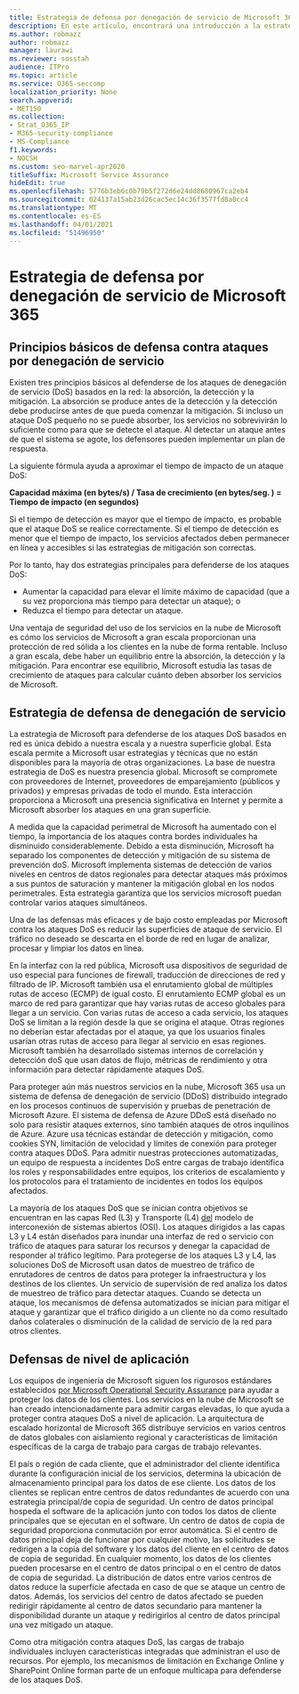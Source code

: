 ```yaml
---
title: Estrategia de defensa por denegación de servicio de Microsoft 365
description: En este artículo, encontrará una introducción a la estrategia de defensa de Microsoft para ataques de denegación de servicio (DoS).
ms.author: robmazz
author: robmazz
manager: laurawi
ms.reviewer: sosstah
audience: ITPro
ms.topic: article
ms.service: O365-seccomp
localization_priority: None
search.appverid:
- MET150
ms.collection:
- Strat_O365_IP
- M365-security-compliance
- MS-Compliance
f1.keywords:
- NOCSH
ms.custom: seo-marvel-apr2020
titleSuffix: Microsoft Service Assurance
hideEdit: true
ms.openlocfilehash: 5776b3eb6c0b79b5f272d6e24dd8680967ca2eb4
ms.sourcegitcommit: 024137a15ab23d26cac5ec14c36f3577fd8a0cc4
ms.translationtype: MT
ms.contentlocale: es-ES
ms.lasthandoff: 04/01/2021
ms.locfileid: "51496950"
---
```

# <a name="microsoft-365-denial-of-service-defense-strategy"></a>Estrategia de defensa por denegación de servicio de Microsoft 365

## <a name="core-principles-of-defense-against-denial-of-service-attacks"></a>Principios básicos de defensa contra ataques por denegación de servicio

Existen tres principios básicos al defenderse de los ataques de denegación de servicio (DoS) basados en la red: la absorción, la detección y la mitigación. La absorción se produce antes de la detección y la detección debe producirse antes de que pueda comenzar la mitigación. Si incluso un ataque DoS pequeño no se puede absorber, los servicios no sobrevivirán lo suficiente como para que se detecte el ataque. Al detectar un ataque antes de que el sistema se agote, los defensores pueden implementar un plan de respuesta.

La siguiente fórmula ayuda a aproximar el tiempo de impacto de un ataque DoS:

  **Capacidad máxima (en bytes/s) / Tasa de crecimiento (en bytes/seg. ) = Tiempo de impacto (en segundos)**

Si el tiempo de detección es mayor que el tiempo de impacto, es probable que el ataque DoS se realice correctamente. Si el tiempo de detección es menor que el tiempo de impacto, los servicios afectados deben permanecer en línea y accesibles si las estrategias de mitigación son correctas.

Por lo tanto, hay dos estrategias principales para defenderse de los ataques DoS:

- Aumentar la capacidad para elevar el límite máximo de capacidad (que a su vez proporciona más tiempo para detectar un ataque); o
- Reduzca el tiempo para detectar un ataque.

Una ventaja de seguridad del uso de los servicios en la nube de Microsoft es cómo los servicios de Microsoft a gran escala proporcionan una protección de red sólida a los clientes en la nube de forma rentable. Incluso a gran escala, debe haber un equilibrio entre la absorción, la detección y la mitigación. Para encontrar ese equilibrio, Microsoft estudia las tasas de crecimiento de ataques para calcular cuánto deben absorber los servicios de Microsoft.

## <a name="denial-of-service-defense-strategy"></a>Estrategia de defensa de denegación de servicio

La estrategia de Microsoft para defenderse de los ataques DoS basados en red es única debido a nuestra escala y a nuestra superficie global. Esta escala permite a Microsoft usar estrategias y técnicas que no están disponibles para la mayoría de otras organizaciones. La base de nuestra estrategia de DoS es nuestra presencia global. Microsoft se compromete con proveedores de Internet, proveedores de emparejamiento (públicos y privados) y empresas privadas de todo el mundo. Esta interacción proporciona a Microsoft una presencia significativa en Internet y permite a Microsoft absorber los ataques en una gran superficie.

A medida que la capacidad perimetral de Microsoft ha aumentado con el tiempo, la importancia de los ataques contra bordes individuales ha disminuido considerablemente. Debido a esta disminución, Microsoft ha separado los componentes de detección y mitigación de su sistema de prevención doS. Microsoft implementa sistemas de detección de varios niveles en centros de datos regionales para detectar ataques más próximos a sus puntos de saturación y mantener la mitigación global en los nodos perimetrales. Esta estrategia garantiza que los servicios microsoft puedan controlar varios ataques simultáneos.

Una de las defensas más eficaces y de bajo costo empleadas por Microsoft contra los ataques DoS es reducir las superficies de ataque de servicio. El tráfico no deseado se descarta en el borde de red en lugar de analizar, procesar y limpiar los datos en línea.

En la interfaz con la red pública, Microsoft usa dispositivos de seguridad de uso especial para funciones de firewall, traducción de direcciones de red y filtrado de IP. Microsoft también usa el enrutamiento global de múltiples rutas de acceso (ECMP) de igual costo. El enrutamiento ECMP global es un marco de red para garantizar que hay varias rutas de acceso globales para llegar a un servicio. Con varias rutas de acceso a cada servicio, los ataques DoS se limitan a la región desde la que se origina el ataque. Otras regiones no deberían estar afectadas por el ataque, ya que los usuarios finales usarían otras rutas de acceso para llegar al servicio en esas regiones. Microsoft también ha desarrollado sistemas internos de correlación y detección doS que usan datos de flujo, métricas de rendimiento y otra información para detectar rápidamente ataques DoS.

Para proteger aún más nuestros servicios en la nube, Microsoft 365 usa un sistema de defensa de denegación de servicio (DDoS) distribuido integrado en los procesos continuos de supervisión y pruebas de penetración de Microsoft Azure. El sistema de defensa de Azure DDoS está diseñado no solo para resistir ataques externos, sino también ataques de otros inquilinos de Azure. Azure usa técnicas estándar de detección y mitigación, como cookies SYN, limitación de velocidad y límites de conexión para proteger contra ataques DDoS. Para admitir nuestras protecciones automatizadas, un equipo de respuesta a incidentes DoS entre cargas de trabajo identifica los roles y responsabilidades entre equipos, los criterios de escalamiento y los protocolos para el tratamiento de incidentes en todos los equipos afectados.

La mayoría de los ataques DoS que se inician contra objetivos se encuentran en las capas Red (L3) y Transporte (L4) [del](/windows-hardware/drivers/network/windows-network-architecture-and-the-osi-model) modelo de interconexión de sistemas abiertos (OSI). Los ataques dirigidos a las capas L3 y L4 están diseñados para inundar una interfaz de red o servicio con tráfico de ataques para saturar los recursos y denegar la capacidad de responder al tráfico legítimo. Para protegerse de los ataques L3 y L4, las soluciones DoS de Microsoft usan datos de muestreo de tráfico de enrutadores de centros de datos para proteger la infraestructura y los destinos de los clientes. Un servicio de supervisión de red analiza los datos de muestreo de tráfico para detectar ataques. Cuando se detecta un ataque, los mecanismos de defensa automatizados se inician para mitigar el ataque y garantizar que el tráfico dirigido a un cliente no da como resultado daños colaterales o disminución de la calidad de servicio de la red para otros clientes.

## <a name="application-level-defenses"></a>Defensas de nivel de aplicación

Los equipos de ingeniería de Microsoft siguen los rigurosos estándares establecidos [por Microsoft Operational Security Assurance](https://www.microsoft.com/SDL/OperationalSecurityAssurance) para ayudar a proteger los datos de los clientes. Los servicios en la nube de Microsoft se han creado intencionadamente para admitir cargas elevadas, lo que ayuda a proteger contra ataques DoS a nivel de aplicación. La arquitectura de escalado horizontal de Microsoft 365 distribuye servicios en varios centros de datos globales con aislamiento regional y características de limitación específicas de la carga de trabajo para cargas de trabajo relevantes.

El país o región de cada cliente, que el administrador del cliente identifica durante la configuración inicial de los servicios, determina la ubicación de almacenamiento principal para los datos de ese cliente. Los datos de los clientes se replican entre centros de datos redundantes de acuerdo con una estrategia principal/de copia de seguridad. Un centro de datos principal hospeda el software de la aplicación junto con todos los datos de cliente principales que se ejecutan en el software. Un centro de datos de copia de seguridad proporciona conmutación por error automática. Si el centro de datos principal deja de funcionar por cualquier motivo, las solicitudes se redirigen a la copia del software y los datos del cliente en el centro de datos de copia de seguridad. En cualquier momento, los datos de los clientes pueden procesarse en el centro de datos principal o en el centro de datos de copia de seguridad. La distribución de datos entre varios centros de datos reduce la superficie afectada en caso de que se ataque un centro de datos. Además, los servicios del centro de datos afectado se pueden redirigir rápidamente al centro de datos secundario para mantener la disponibilidad durante un ataque y redirigirlos al centro de datos principal una vez mitigado un ataque.

Como otra mitigación contra ataques DoS, las cargas de trabajo individuales incluyen características integradas que administran el uso de recursos. Por ejemplo, los mecanismos de limitación en Exchange Online y SharePoint Online forman parte de un enfoque multicapa para defenderse de los ataques DoS.
